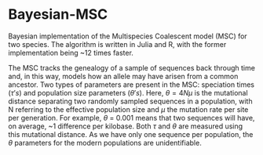 # Bayesian-MSC

Bayesian implementation of the Multispecies Coalescent model (MSC) for two species. The algorithm is written in Julia and R, with the former implementation being ~12 times faster. 

The MSC tracks the genealogy of a sample of sequences back through time and, in this way, models how an allele may have arisen from a common ancestor. Two types of parameters are present in the MSC: speciation times ($\tau's$) and population size parameters ($\theta's$). Here, $\theta = 4N\mu$ is the mutational distance separating two randomly sampled sequences in a population, with N referring to the effective population size and $\mu$ the mutation rate per site per generation. For example, $\theta$ = 0.001 means that two sequences will have, on average, ~1 difference per kilobase. Both $\tau$ and $\theta$ are measured using this mutational distance. As we have only one sequence per population, the $\theta$ parameters for the modern populations are unidentifiable. 
